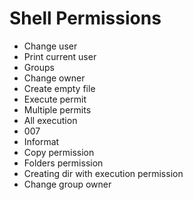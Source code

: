 # Shell Permissions

- Change user
- Print current user
- Groups
- Change owner
- Create empty file
- Execute permit
- Multiple permits
- All execution
- 007
- Informat
- Copy permission
- Folders permission
- Creating dir with execution permission
- Change group owner
